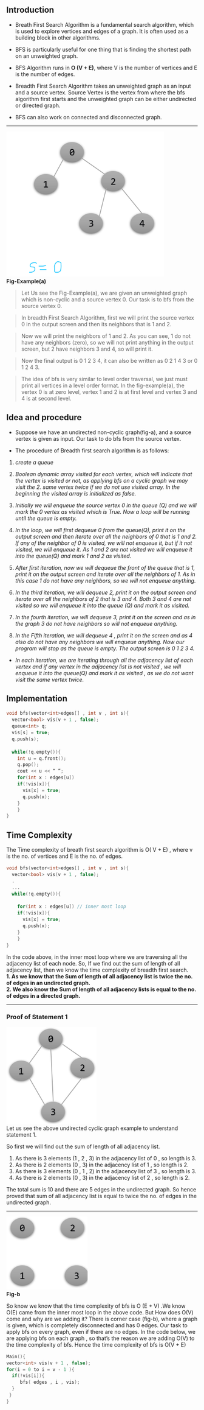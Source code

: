 


## Introduction 

* Breath First Search Algorithm is a fundamental search algorithm, which is used to explore vertices and edges of a graph. It is often used as a building block in other algorithms.

* BFS is particularly useful for one thing that is finding the shortest path on an unweighted graph. <br>

* BFS Algorithm runs in **O (V + E)**, where V is the number of vertices and E is the number of edges.<br>

* Breadth First Search Algorithm takes an unweighted graph as an input and a source vertex. Source Vertex is the vertex from where the bfs algorithm first starts and the unweighted graph can be either undirected or directed graph.<br>

* BFS can also work on connected and disconnected graph.<br>
 
 - - - -

![](images/1.png)<br>
**Fig-Example(a)**
<br>
> Let Us see the Fig-Example(a), we are given an unweighted graph which is non-cyclic and a source vertex 0. Our task is to bfs from the source vertex 0.<br>

> In breadth First Search Algorithm, first we will print the source vertex 0 in the output screen and then its neighbors that is 1 and 2. 

> Now we will print the neighbors of 1 and 2. As you can see, 1 do not have any neighbors (zero), so we will not print anything in the output screen, but 2 have neighbors 3 and 4, so will print it.

>  Now the final output is 0 1 2 3 4, it can also be written as 0 2 1 4 3 or 0 1 2 4 3. <br>

> The idea of bfs is very similar to level order traversal, we just must print all vertices in a level order format. In the fig-example(a), the vertex 0 is at zero level, vertex 1 and 2 is at first level and vertex 3 and 4 is at second level.


## Idea and procedure
* Suppose we have an undirected non-cyclic graph(fig-a), and a source vertex is given as input. Our task to do bfs from the source vertex. 

* The procedure of Breadth first search algorithm is as follows: 

1. *create a queue*
2.  *Boolean dynamic array visited for each vertex, which will indicate that the vertex is visited or not, as applying bfs on a cyclic graph we may visit the    2. same vertex    twice if we do not use visited array. In the beginning the visited array is initialized as false.*

3. *Initially we will enqueue the source vertex 0 in the queue (Q) and we will mark the 0 vertex as visited which is True. Now a loop will be running until the queue is empty.* 

4. *In the loop, we will first dequeue 0 from the queue(Q), print it on the output screen and then iterate over all the neighbors of 0 that is 1 and 2. If any of the neighbor of 0 is visited, we will not enqueue it, but if it not visited, we will enqueue it. As 1 and 2 are not visited we will enqueue it into the queue(Q) and mark 1 and 2 as visited.*

5. *After first iteration, now we will dequeue the front of the queue that is 1, print it on the output screen and iterate over all the neighbors of 1. As in this case 1 do not have any neighbors, so we will not enqueue anything.* 

6. *In the third iteration, we will dequeue 2, print it on the output screen and iterate over all the neighbors of 2 that is 3 and 4. Both 3 and 4 are not visited so we will enqueue it into the queue (Q) and mark it as visited.* 

7. *In the fourth iteration, we will dequeue 3, print it on the screen and as in the graph 3 do not have neighbors so will not enqueue anything.*

8.  *In the Fifth iteration, we will dequeue 4 , print it on the screen and as 4 also do not have any neighbors we will enqueue anything. Now our program will stop as the queue is empty. The output screen is 0 1 2 3 4.*

* *In each iteration, we are iterating through all the adjacency list of each vertex and if any vertex in the adjacency list is not visited , we will enqueue it into the queue(Q) and mark it as visited , as we do not want visit the same vertex twice.*


## Implementation
```C++
void bfs(vector<int>edges[] , int v , int s){
  vector<bool> vis(v + 1 , false);
  queue<int> q;
  vis[s] = true;
  q.push(s);

  while(!q.empty()){
    int u = q.front();
    q.pop();
    cout << u << “ ”;	
    for(int x : edges[u])
	if(!vis[x]){
	  vis[x] = true;
	  q.push(x);
	}
    }
}
```		
	
## Time Complexity

The Time complexity of breath first search algorithm is O( V + E) , where v is the no. of vertices and E is the no. of edges. 
```C++
void bfs(vector<int>edges[] , int v , int s){
  vector<bool> vis(v + 1 , false);
  .
  ...
  while(!q.empty()){
   
    for(int x : edges[u]) // inner most loop
	if(!vis[x]){
	  vis[x] = true;
	  q.push(x);
	}
    }
}
```	


In the code above, in the inner most loop where we are traversing all the adjacency list of each node. So, If we find out the sum of length of all adjacency list, then we know the time complexity of breadth first search.<br>
**1. As we know that the Sum of length of all adjacency list is twice the no. of edges in an undirected graph.**<br>
**2. We also know the Sum of length of all adjacency lists is equal to the no. of edges in a directed graph.**

------
### Proof of Statement 1
![](images/3.png)<br>
Let us see the above undirected cyclic graph example to understand statement 1.


So first we will find out the sum of length of all adjacency list.
1. As there is 3 elements (1  , 2 , 3) in the adjacency list of 0 , so length is 3.
2. As there is 2 elements (0 , 3) in the adjacency list of 1 , so length is 2.
3. As there is 3 elements (0 , 1 , 2) in the adjacency list of 3 , so length is 3.
4. As there is 2 elements (0 , 3) in the adjacency list of 2 , so length is 2.<br>

The total sum is 10 and there are 5 edges in the undirected graph. So hence proved that sum of all adjacency list is equal to twice the no. of edges in the undirected graph.

------
![](images/4.png)<br>
**Fig-b** <br>

So know we know that the time complexity of bfs is O (E + V) .We know O(E) came from the inner most loop in the above code. But How does O(V) come and why are we adding it?
There is corner case (fig-b), where a graph is given, which is completely disconnected and has 0 edges. Our task to apply bfs on every graph, even if there are no edges. In the code below, we are applying bfs on each graph , so that’s the reason we are adding O(V) to the time complexity of bfs.
Hence the time complexity of bfs is O(V + E)

```C++
Main(){
vector<int> vis(v + 1 , false);
for(i = 0 to i = v - 1 ){
  if(!vis[i]){
     bfs( edges , i , vis);
  }
 }
}
		
```





